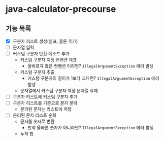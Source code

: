 # java-calculator-precourse

## 기능 목록
- [x] 구분자 리스트 생성(쉼표, 콜론 추가)
- [ ] 문자열 입력
- [ ] 커스텀 구분자 반환 메소드 추가
  - 커스텀 구분자 지정 컨벤션 체크
    - 올바르지 않은 컨벤션 이라면? `IllegalArgumentException` 에러 발생
  - 커스텀 구분자 추출
    - 커스텀 구분자의 길이가 1보다 크다면? `IllegalArgumentException` 에러 발생
  - 문자열에서 커스텀 구분자 지정 문자열 삭제
- [ ] 구분자 리스트에 커스텀 구분자 추가
- [ ] 구분자 리스트를 기준으로 문자 분리
  - 분리된 문자는 리스트에 저장
- [ ] 분리된 문자 리스트 순회
  - 문자를 숫자로 변환
    - 만약 올바른 숫자가 아니라면? `IllegalArgumentException` 에러 발생
  - 누적 합